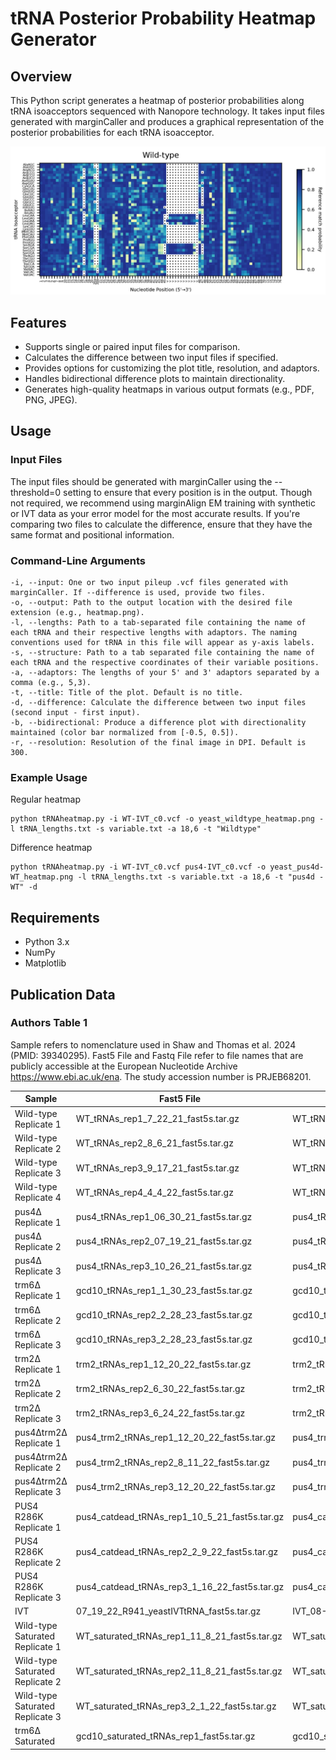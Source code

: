 # tRNA Posterior Probability Heatmap Generator
## Overview
This Python script generates a heatmap of posterior probabilities along tRNA isoacceptors sequenced with Nanopore technology. It takes input files generated with marginCaller and produces a graphical representation of the posterior probabilities for each tRNA isoacceptor.

![alt text](https://github.com/nanoniki/tRNA-heatmap-generator/blob/main/Examples/WT_structure_example.png)

## Features
- Supports single or paired input files for comparison.
- Calculates the difference between two input files if specified.
- Provides options for customizing the plot title, resolution, and adaptors.
- Handles bidirectional difference plots to maintain directionality.
- Generates high-quality heatmaps in various output formats (e.g., PDF, PNG, JPEG).

## Usage
### Input Files
The input files should be generated with marginCaller using the --threshold=0 setting to ensure that every position is in the output. Though not required, we recommend using marginAlign EM training with synthetic or IVT data as your error model for the most accurate results. If you're comparing two files to calculate the difference, ensure that they have the same format and positional information.

### Command-Line Arguments
    -i, --input: One or two input pileup .vcf files generated with marginCaller. If --difference is used, provide two files.
    -o, --output: Path to the output location with the desired file extension (e.g., heatmap.png).
    -l, --lengths: Path to a tab-separated file containing the name of each tRNA and their respective lengths with adaptors. The naming conventions used for tRNA in this file will appear as y-axis labels.
    -s, --structure: Path to a tab separated file containing the name of each tRNA and the respective coordinates of their variable positions.
    -a, --adaptors: The lengths of your 5' and 3' adaptors separated by a comma (e.g., 5,3).
    -t, --title: Title of the plot. Default is no title.
    -d, --difference: Calculate the difference between two input files (second input - first input).
    -b, --bidirectional: Produce a difference plot with directionality maintained (color bar normalized from [-0.5, 0.5]).
    -r, --resolution: Resolution of the final image in DPI. Default is 300.

### Example Usage

Regular heatmap

    python tRNAheatmap.py -i WT-IVT_c0.vcf -o yeast_wildtype_heatmap.png -l tRNA_lengths.txt -s variable.txt -a 18,6 -t "Wildtype"

Difference heatmap

    python tRNAheatmap.py -i WT-IVT_c0.vcf pus4-IVT_c0.vcf -o yeast_pus4d-WT_heatmap.png -l tRNA_lengths.txt -s variable.txt -a 18,6 -t "pus4d - WT" -d


## Requirements
- Python 3.x
- NumPy
- Matplotlib

## Publication Data
### Authors Table 1
Sample  refers   to   nomenclature   used   in   Shaw   and   Thomas  et al.  2024   (PMID:
39340295). Fast5 File  and  Fastq File  refer to file names that are publicly accessible at the
European Nucleotide Archive https://www.ebi.ac.uk/ena. The study accession number
is PRJEB68201.

| Sample                       | Fast5 File                                    | Fastq File                                    |
|------------------------------|-----------------------------------------------|-----------------------------------------------|
| Wild-type Replicate 1         | WT_tRNAs_rep1_7_22_21_fast5s.tar.gz           | WT_tRNAs_rep1_7_22_noU.fastq.gz               |
| Wild-type Replicate 2         | WT_tRNAs_rep2_8_6_21_fast5s.tar.gz            | WT_tRNAs_rep2_8_6_21_noU.fastq.gz             |
| Wild-type Replicate 3         | WT_tRNAs_rep3_9_17_21_fast5s.tar.gz           | WT_tRNAs_rep3_9_17_21_noU.fastq.gz            |
| Wild-type Replicate 4         | WT_tRNAs_rep4_4_4_22_fast5s.tar.gz            | WT_tRNAs_rep4_4_4_22_noU.fastq.gz             |
| pus4Δ Replicate 1             | pus4_tRNAs_rep1_06_30_21_fast5s.tar.gz        | pus4_tRNAs_rep1_06_30_21_noU.fastq.gz         |
| pus4Δ Replicate 2             | pus4_tRNAs_rep2_07_19_21_fast5s.tar.gz        | pus4_tRNAs_rep2_07_19_21_noU.fastq.gz         |
| pus4Δ Replicate 3             | pus4_tRNAs_rep3_10_26_21_fast5s.tar.gz        | pus4_tRNAs_rep3_10_26_21_noU.fastq.gz         |
| trm6Δ Replicate 1             | gcd10_tRNAs_rep1_1_30_23_fast5s.tar.gz        | gcd10_tRNAs_rep1_1_30_23_noU.fastq.gz         |
| trm6Δ Replicate 2             | gcd10_tRNAs_rep2_2_28_23_fast5s.tar.gz        | gcd10_tRNAs_rep2_2_28_23_noU.fastq.gz         |
| trm6Δ Replicate 3             | gcd10_tRNAs_rep3_2_28_23_fast5s.tar.gz        | gcd10_tRNAs_rep3_2_28_23_noU.fastq.gz         |
| trm2Δ Replicate 1             | trm2_tRNAs_rep1_12_20_22_fast5s.tar.gz        | trm2_tRNAs_rep1_12_20_22_noU.fastq.gz         |
| trm2Δ Replicate 2             | trm2_tRNAs_rep2_6_30_22_fast5s.tar.gz         | trm2_tRNAs_rep2_6_30_22_noU.fastq.gz          |
| trm2Δ Replicate 3             | trm2_tRNAs_rep3_6_24_22_fast5s.tar.gz         | trm2_tRNAs_rep3_6_24_22_noU.fastq.gz          |
| pus4Δtrm2Δ Replicate 1        | pus4_trm2_tRNAs_rep1_12_20_22_fast5s.tar.gz   | pus4_trm2_tRNAs_rep1_12_20_22_noU.fastq.gz    |
| pus4Δtrm2Δ Replicate 2        | pus4_trm2_tRNAs_rep2_8_11_22_fast5s.tar.gz    | pus4_trm2_tRNAs_rep2_8_11_22_noU.fastq.gz     |
| pus4Δtrm2Δ Replicate 3        | pus4_trm2_tRNAs_rep3_12_20_22_fast5s.tar.gz   | pus4_trm2_tRNAs_rep3_12_20_22_noU.fastq.gz    |
| PUS4 R286K Replicate 1        | pus4_catdead_tRNAs_rep1_10_5_21_fast5s.tar.gz | pus4_catdead_tRNAs_rep1_10_5_21_noU.fastq.gz  |
| PUS4 R286K Replicate 2        | pus4_catdead_tRNAs_rep2_2_9_22_fast5s.tar.gz  | pus4_catdead_tRNAs_rep2_2_9_22_noU.fastq.gz   |
| PUS4 R286K Replicate 3        | pus4_catdead_tRNAs_rep3_1_16_22_fast5s.tar.gz | pus4_catdead_tRNAs_rep3_1_16_22_noU.fastq.gz  |
| IVT                          | 07_19_22_R941_yeastIVTtRNA_fast5s.tar.gz      | IVT_08-16-22_NoU.fastq.gz                     |
| Wild-type Saturated Replicate 1| WT_saturated_tRNAs_rep1_11_8_21_fast5s.tar.gz | WT_saturated_tRNAs_rep1_11_8_21_noU.fastq.gz  |
| Wild-type Saturated Replicate 2| WT_saturated_tRNAs_rep2_11_8_21_fast5s.tar.gz | WT_saturated_tRNAs_rep2_11_8_21_noU.fastq.gz  |
| Wild-type Saturated Replicate 3| WT_saturated_tRNAs_rep3_2_1_22_fast5s.tar.gz  | WT_saturated_tRNAs_rep3_2_1_22_noU.fastq.gz   |
| trm6Δ Saturated               | gcd10_saturated_tRNAs_rep1_fast5s.tar.gz      | gcd10_saturated_tRNAs_rep1_noU.fastq.gz       |

